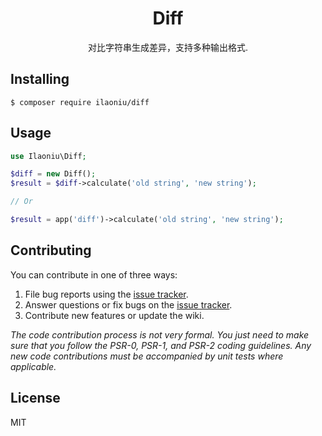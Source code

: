 <h1 align="center"> Diff </h1>

<p align="center"> 对比字符串生成差异，支持多种输出格式.</p>


## Installing

```shell
$ composer require ilaoniu/diff
```

## Usage

```php
use Ilaoniu\Diff;

$diff = new Diff();
$result = $diff->calculate('old string', 'new string');

// Or

$result = app('diff')->calculate('old string', 'new string');
```

## Contributing

You can contribute in one of three ways:

1. File bug reports using the [issue tracker](https://github.com/ilaoniu/diff/issues).
2. Answer questions or fix bugs on the [issue tracker](https://github.com/ilaoniu/diff/issues).
3. Contribute new features or update the wiki.

_The code contribution process is not very formal. You just need to make sure that you follow the PSR-0, PSR-1, and PSR-2 coding guidelines. Any new code contributions must be accompanied by unit tests where applicable._

## License

MIT